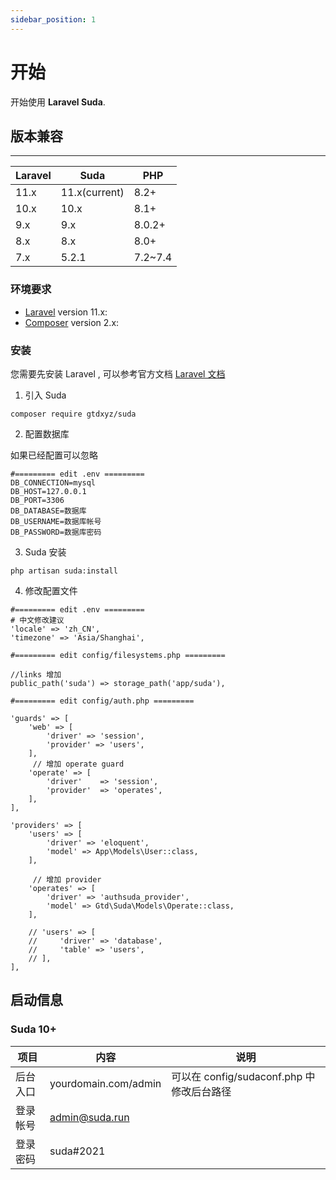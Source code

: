 ```yaml
---
sidebar_position: 1
---
```


# 开始

开始使用 **Laravel Suda**.

## 版本兼容

---

|  Laravel   | Suda  | PHP  |
|  ----  | ----  | ----  |
| 11.x  | 11.x(current) | 8.2+ |
| 10.x  | 10.x | 8.1+ |
| 9.x  | 9.x | 8.0.2+ |
| 8.x  | 8.x | 8.0+ |
| 7.x  | 5.2.1 | 7.2~7.4 |


### 环境要求

- [Laravel](https://laravel.com/) version 11.x:
- [Composer](https://getcomposer.org) version 2.x:


### 安装

您需要先安装 Laravel , 可以参考官方文档  [Laravel 文档](https://laravel.com/)

1. 引入 Suda

```
composer require gtdxyz/suda
```
2. 配置数据库

如果已经配置可以忽略

```
#========= edit .env =========
DB_CONNECTION=mysql
DB_HOST=127.0.0.1
DB_PORT=3306
DB_DATABASE=数据库
DB_USERNAME=数据库帐号
DB_PASSWORD=数据库密码
```

3. Suda 安装

```
php artisan suda:install
```

4. 修改配置文件

```
#========= edit .env =========
# 中文修改建议
'locale' => 'zh_CN',
'timezone' => 'Asia/Shanghai',

#========= edit config/filesystems.php =========

//links 增加
public_path('suda') => storage_path('app/suda'),

#========= edit config/auth.php =========

'guards' => [
    'web' => [
        'driver' => 'session',
        'provider' => 'users',
    ],
	 // 增加 operate guard
    'operate' => [
        'driver'    => 'session',
        'provider'  => 'operates',
    ],
],

'providers' => [
    'users' => [
        'driver' => 'eloquent',
        'model' => App\Models\User::class,
    ],
	 
	 // 增加 provider
    'operates' => [
        'driver' => 'authsuda_provider',
        'model' => Gtd\Suda\Models\Operate::class,
    ],

    // 'users' => [
    //     'driver' => 'database',
    //     'table' => 'users',
    // ],
],

```

## 启动信息


### Suda 10+

|  项目   | 内容  | 说明  |
|  ----  | ----  | ----  |
| 后台入口  | yourdomain.com/admin | 可以在 config/sudaconf.php 中修改后台路径|
| 登录帐号  | admin@suda.run |  |
| 登录密码  | suda#2021 |  |
